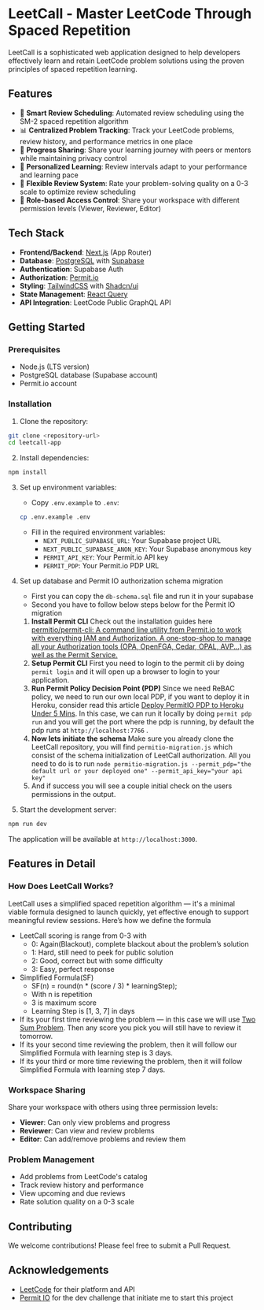 # LeetCall - Master LeetCode Through Spaced Repetition

LeetCall is a sophisticated web application designed to help developers effectively learn and retain LeetCode problem solutions using the proven principles of spaced repetition learning.

## Features

- 🧠 **Smart Review Scheduling**: Automated review scheduling using the SM-2 spaced repetition algorithm
- 📊 **Centralized Problem Tracking**: Track your LeetCode problems, review history, and performance metrics in one place
- 🤝 **Progress Sharing**: Share your learning journey with peers or mentors while maintaining privacy control
- 🎯 **Personalized Learning**: Review intervals adapt to your performance and learning pace
- 🔄 **Flexible Review System**: Rate your problem-solving quality on a 0-3 scale to optimize review scheduling
- 🔐 **Role-based Access Control**: Share your workspace with different permission levels (Viewer, Reviewer, Editor)

## Tech Stack

- **Frontend/Backend**: [Next.js](https://nextjs.org/) (App Router)
- **Database**: [PostgreSQL](https://www.postgresql.org/) with [Supabase](https://supabase.com/)
- **Authentication**: Supabase Auth
- **Authorization**: [Permit.io](https://www.permit.io/)
- **Styling**: [TailwindCSS](https://tailwindcss.com/) with [Shadcn/ui](https://ui.shadcn.com/)
- **State Management**: [React Query](https://tanstack.com/query)
- **API Integration**: LeetCode Public GraphQL API

## Getting Started

### Prerequisites

- Node.js (LTS version)
- PostgreSQL database (Supabase account)
- Permit.io account

### Installation

1. Clone the repository:

```bash
git clone <repository-url>
cd leetcall-app
```

2. Install dependencies:

```bash
npm install
```

3. Set up environment variables:

   - Copy `.env.example` to `.env`:

   ```bash
   cp .env.example .env
   ```

   - Fill in the required environment variables:
     - `NEXT_PUBLIC_SUPABASE_URL`: Your Supabase project URL
     - `NEXT_PUBLIC_SUPABASE_ANON_KEY`: Your Supabase anonymous key
     - `PERMIT_API_KEY`: Your Permit.io API key
     - `PERMIT_PDP`: Your Permit.io PDP URL

4. Set up database and Permit IO authorization schema migration

    - First you can copy the `db-schema.sql` file and run it in your supabase
    - Second you have to follow below steps below for the Permit IO migration

    1. **Install Permit CLI**
Check out the installation guides here [permitio/permit-cli: A command line utility from Permit.io to work with everything IAM and Authorization. A one-stop-shop to manage all your Authorization tools (OPA, OpenFGA, Cedar, OPAL, AVP...) as well as the Permit Service.](https://github.com/permitio/permit-cli)
    2. **Setup Permit CLI**
First you need to login to the permit cli by doing `permit login` and it will open up a browser to login to your application.
    3. **Run Permit Policy Decision Point (PDP)**
Since we need ReBAC policy, we need to run our own local PDP, if you want to deploy it in Heroku, consider read this article [Deploy PermitIO PDP to Heroku Under 5 Mins](). 
In this case, we can run it locally by doing `permit pdp run` and you will get the port where the pdp is running, by default the pdp runs at `http://localhost:7766` .
    4. **Now lets initiate the schema**
Make sure you already clone the LeetCall repository, you will find `permitio-migration.js` which consist of the schema initialization of LeetCall authorization. All you need to do is to run `node permitio-migration.js --permit_pdp="the default url or your deployed one" --permit_api_key="your api key"`
    5. And if success you will see a couple initial check on the users permissions in the output.

4. Start the development server:

```bash
npm run dev
```

The application will be available at `http://localhost:3000`.

## Features in Detail

### How Does LeetCall Works?

LeetCall uses a simplified spaced repetition algorithm — it's a minimal viable formula designed to launch quickly, yet effective enough to support meaningful review sessions. Here’s how we define the formula

- LeetCall scoring is range from 0-3 with
    - 0: Again(Blackout), complete blackout about the problem’s solution
    - 1: Hard, still need to peek for public solution
    - 2: Good, correct but with some difficulty
    - 3: Easy, perfect response
- Simplified Formula(SF)
    - SF(n) = round(n * (score / 3) * learningStep);
    - With n is repetition
    - 3 is maximum score
    - Learning Step is [1, 3, 7] in days
- If its your first time reviewing the problem — in this case we will use [Two Sum Problem](https://leetcode.com/problems/two-sum/description/). Then any score you pick you will still have to review it tomorrow.
- If its your second time reviewing the problem, then it will follow our Simplified Formula with learning step is 3 days.
- If its your third or more time reviewing the problem, then it will follow Simplified Formula with learning step 7 days.

### Workspace Sharing

Share your workspace with others using three permission levels:

- **Viewer**: Can only view problems and progress
- **Reviewer**: Can view and review problems
- **Editor**: Can add/remove problems and review them

### Problem Management

- Add problems from LeetCode's catalog
- Track review history and performance
- View upcoming and due reviews
- Rate solution quality on a 0-3 scale

## Contributing

We welcome contributions! Please feel free to submit a Pull Request.


## Acknowledgements

- [LeetCode](https://leetcode.com/) for their platform and API
- [Permit IO](https://permit.io) for the dev challenge that initiate me to start this project
